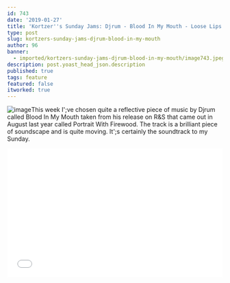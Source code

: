 ```yaml
---
id: 743
date: '2019-01-27'
title: 'Kortzer''s Sunday Jams: Djrum - Blood In My Mouth - Loose Lips'
type: post
slug: kortzers-sunday-jams-djrum-blood-in-my-mouth
author: 96
banner:
  - imported/kortzers-sunday-jams-djrum-blood-in-my-mouth/image743.jpeg
description: post.yoast_head_json.description
published: true
tags: feature
featured: false
itworked: true
---
```

![image](../imported/kortzers-sunday-jams-djrum-blood-in-my-mouth/image743.jpeg)This week I';ve chosen quite a reflective piece of music by Djrum called Blood In My Mouth taken from his release on R&S that came out in August last year called Portrait With Firewood. The track is a brilliant piece of soundscape and is quite moving. It';s certainly the soundtrack to my Sunday.

<iframe width='100%' height='300' scrolling='no' frameborder='no' allow='autoplay' src='//www.youtube.com/embed/qUi8Hj7-QIM?wmode=opaque'></iframe>